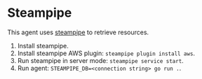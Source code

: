 # Steampipe

This agent uses [steampipe](https://github.com/turbot/steampipe) to retrieve resources.

1. Install steampipe.
1. Install steampipe AWS plugin: `steampipe plugin install aws`.
1. Run steampipe in server mode: `steampipe service start`.
1. Run agent: `STEAMPIPE_DB=<connection string> go run .`.
